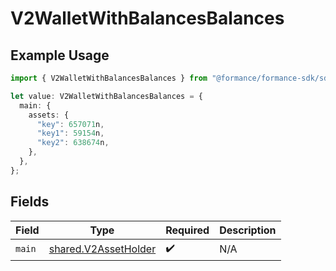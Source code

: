 # V2WalletWithBalancesBalances

## Example Usage

```typescript
import { V2WalletWithBalancesBalances } from "@formance/formance-sdk/sdk/models/shared";

let value: V2WalletWithBalancesBalances = {
  main: {
    assets: {
      "key": 657071n,
      "key1": 59154n,
      "key2": 638674n,
    },
  },
};
```

## Fields

| Field                                                               | Type                                                                | Required                                                            | Description                                                         |
| ------------------------------------------------------------------- | ------------------------------------------------------------------- | ------------------------------------------------------------------- | ------------------------------------------------------------------- |
| `main`                                                              | [shared.V2AssetHolder](../../../sdk/models/shared/v2assetholder.md) | :heavy_check_mark:                                                  | N/A                                                                 |
